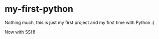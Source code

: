 # my-first-python
Nothing much, this is just my first project and my first time with Python :)

Now with SSH!